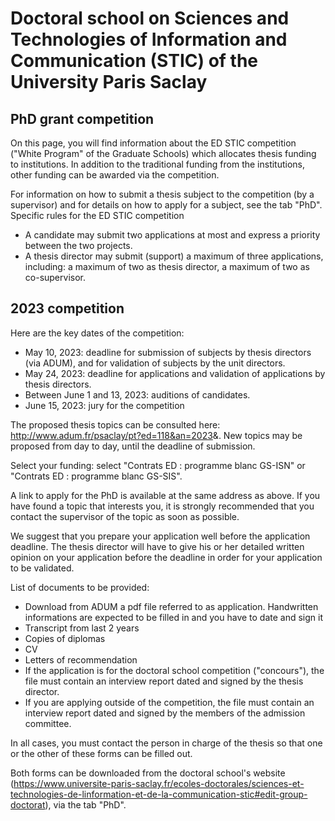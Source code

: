 # Doctoral school on Sciences and Technologies of Information and Communication (STIC) of the University Paris Saclay

## PhD grant competition

On this page, you will find information about the ED STIC competition ("White Program" of the Graduate Schools) which allocates thesis funding to institutions. In addition to the traditional funding from the institutions, other funding can be awarded via the competition.

For information on how to submit a thesis subject to the competition (by a supervisor) and for details on how to apply for a subject, see the tab "PhD".
Specific rules for the ED STIC competition

- A candidate may submit two applications at most and express a priority between the two projects.
- A thesis director may submit (support) a maximum of three applications, including: a maximum of two as thesis director, a maximum of two as co-supervisor.

## 2023 competition

Here are the key dates of the competition:

- May 10, 2023: deadline for submission of subjects by thesis directors (via ADUM), and for validation of subjects by the unit directors.
- May 24, 2023: deadline for applications and validation of applications by thesis directors.
- Between June 1 and 13, 2023: auditions of candidates.
- June 15, 2023: jury for the competition

The proposed thesis topics can be consulted here: http://www.adum.fr/psaclay/pt?ed=118&an=2023&amp;. New topics may be proposed from day to day, until the deadline of submission.

Select your funding: select "Contrats ED : programme blanc GS-ISN" or "Contrats ED : programme blanc GS-SIS".

A link to apply for the PhD is available at the same address as above. If you have found a topic that interests you, it is strongly recommended that you contact the supervisor of the topic as soon as possible.

We suggest that you prepare your application well before the application deadline. The thesis director will have to give his or her detailed written opinion on your application before the deadline in order for your application to be validated.

List of documents to be provided:

- Download from ADUM a pdf file referred to as application. Handwritten informations are expected to be filled in and you have to date and sign it
- Transcript from last 2 years
- Copies of diplomas
- CV
- Letters of recommendation
- If the application is for the doctoral school competition ("concours"), the file must contain an interview report dated and signed by the  thesis director.
- If you are applying outside of the competition, the file must contain an interview report dated and signed by the members of the admission committee.

In all cases, you must contact the person in charge of the thesis so that one or the other of these forms can be filled out.

Both forms can be downloaded from the doctoral school's website (https://www.universite-paris-saclay.fr/ecoles-doctorales/sciences-et-technologies-de-linformation-et-de-la-communication-stic#edit-group-doctorat), via the tab "PhD".

